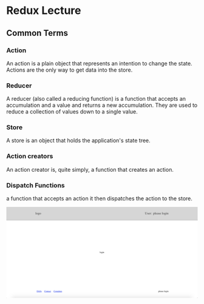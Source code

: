 # Redux Lecture

## Common Terms

### Action
  An action is a plain object that represents an intention to change the state. Actions are the only way to get data into the store.

### Reducer 
  A reducer (also called a reducing function) is a function that accepts an accumulation and a value and returns a new accumulation. They are used to reduce a collection of values down to a single value.

### Store
  A store is an object that holds the application's state tree.

### Action creators
  An action creator is, quite simply, a function that creates an action.

### Dispatch Functions
  a function that accepts an action it then dispatches the action to the store.

<img src='./example.png'/>

